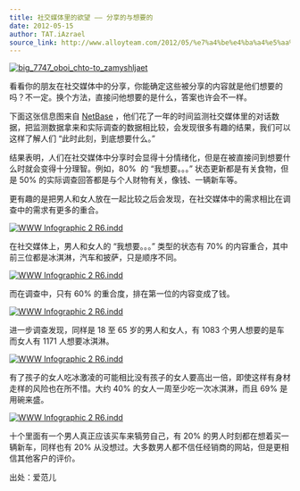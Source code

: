 ```yaml
---
title: 社交媒体里的欲望 —— 分享的与想要的
date: 2012-05-15
author: TAT.iAzrael
source_link: http://www.alloyteam.com/2012/05/%e7%a4%be%e4%ba%a4%e5%aa%92%e4%bd%93%e9%87%8c%e7%9a%84%e6%ac%b2%e6%9c%9b-%e5%88%86%e4%ba%ab%e7%9a%84%e4%b8%8e%e6%83%b3%e8%a6%81%e7%9a%84/
---
```


<!-- {% raw %} - for jekyll -->

[![](http://www.alloyteam.com/wp-content/uploads/auto_save_image/2012/05/092150QYQ.jpg "big_7747_oboi_chto-to_zamyshljaet")](http://www.alloyteam.com/?attachment_id=88393)

看看你的朋友在社交媒体中的分享，你能确定这些被分享的内容就是他们想要的吗？不一定。换个方法，直接问他想要的是什么，答案也许会不一样。

下面这张信息图来自 [NetBase](http://www.netbase.com/) ，他们花了一年的时间监测社交媒体里的对话数据，把监测数据拿来和实际调查的数据相比较，会发现很多有趣的结果，我们可以这样了解人们 “此时此刻，到底想要什么。”

结果表明，人们在社交媒体中分享时会显得十分情绪化，但是在被直接问到想要什么时就会变得十分理智。例如，80%  的 “我想要。。。” 状态更新都是有关食物，但是 50% 的实际调查回答都是与个人财物有关，像钱、一辆新车等。

更有趣的是把男人和女人放在一起比较之后会发现，在社交媒体中的需求相比在调查中的需求有更多的重合。

[![](http://www.alloyteam.com/wp-content/uploads/auto_save_image/2012/05/09215119M.jpg "WWW Infographic 2 R6.indd")](http://www.alloyteam.com/?attachment_id=88337)

在社交媒体上，男人和女人的 “我想要。。。” 类型的状态有 70% 的内容重合，其中前三位都是冰淇淋，汽车和披萨，只是顺序不同。

[![](http://www.alloyteam.com/wp-content/uploads/auto_save_image/2012/05/092152m9t.jpg "WWW Infographic 2 R6.indd")](http://www.alloyteam.com/?attachment_id=88339)

而在调查中，只有 60% 的重合度，排在第一位的内容变成了钱。

[![](http://www.alloyteam.com/wp-content/uploads/auto_save_image/2012/05/092155qvR.jpg "WWW Infographic 2 R6.indd")](http://www.alloyteam.com/?attachment_id=88341)

进一步调查发现，同样是 18 至 65 岁的男人和女人，有 1083 个男人想要的是车而女人有 1171 人想要冰淇淋。

[![](http://www.alloyteam.com/wp-content/uploads/auto_save_image/2012/05/092157xZl.jpg "WWW Infographic 2 R6.indd")](http://www.alloyteam.com/?attachment_id=88355)

有了孩子的女人吃冰激凌的可能相比没有孩子的女人要高出一倍，即使这样有身材走样的风险也在所不惜。大约 40% 的女人一周至少吃一次冰淇淋，而且 69% 是用碗来盛。

[![](http://www.alloyteam.com/wp-content/uploads/auto_save_image/2012/05/092159CL2.jpg "WWW Infographic 2 R6.indd")](http://www.alloyteam.com/?attachment_id=88361)

十个里面有一个男人真正应该买车来犒劳自己，有 20% 的男人时刻都在想着买一辆新车，同样也有 20% 从没想过。大多数男人都不信任经销商的网站，但是更相信其他客户的评价。

出处：爱范儿


<!-- {% endraw %} - for jekyll -->